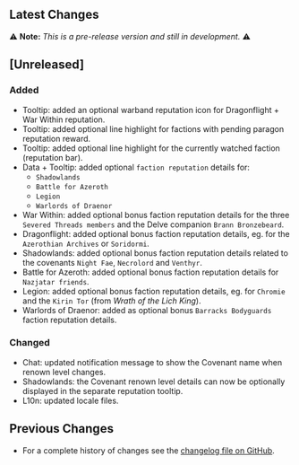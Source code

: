 ## Latest Changes

⚠️ **Note:** _This is a pre-release version and still in development._ ⚠️

## [Unreleased]

### Added

* Tooltip: added an optional warband reputation icon for Dragonflight + War Within reputation.
* Tooltip: added optional line highlight for factions with pending paragon reputation reward.
* Tooltip: added optional line highlight for the currently watched faction (reputation bar).
* Data + Tooltip: added optional `faction reputation` details for:
  + `Shadowlands`
  + `Battle for Azeroth`
  + `Legion`
  + `Warlords of Draenor`
* War Within: added optional bonus faction reputation details for the three `Severed Threads members` and the Delve companion `Brann Bronzebeard`.
* Dragonflight: added optional bonus faction reputation details, eg. for the `Azerothian Archives` or `Soridormi`.
* Shadowlands: added optional bonus faction reputation details related to the covenants `Night Fae`, `Necrolord` and `Venthyr`.
* Battle for Azeroth: added optional bonus faction reputation details for `Nazjatar friends`.
* Legion: added optional bonus faction reputation details, eg. for `Chromie` and the `Kirin Tor` (from _Wrath of the Lich King_).
* Warlords of Draenor: added as optional bonus `Barracks Bodyguards` faction reputation details.

### Changed

* Chat: updated notification message to show the Covenant name when renown level changes.
* Shadowlands: the Covenant renown level details can now be optionally displayed in the separate reputation tooltip.
* L10n: updated locale files.

## Previous Changes

* For a complete history of changes see the [changelog file on GitHub](https://github.com/erglo/mission-report-button-plus/blob/main/CHANGELOG.md "CHANGELOG.md").

